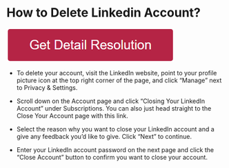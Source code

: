 # How to Delete Linkedin Account?

[![how to delete linkedin account](redd.png)](https://icncomputer.com/how-to-delete-linkedin-account/)


* To delete your account, visit the LinkedIn website, point to your profile picture icon at the top right corner of the page, and click “Manage” next to Privacy & Settings.

* Scroll down on the Account page and click “Closing Your LinkedIn Account” under Subscriptions. You can also just head straight to the Close Your Account page with this link.

* Select the reason why you want to close your LinkedIn account and a give any feedback you’d like to give. Click “Next” to continue.

* Enter your LinkedIn account password on the next page and click the “Close Account” button to confirm you want to close your account.
